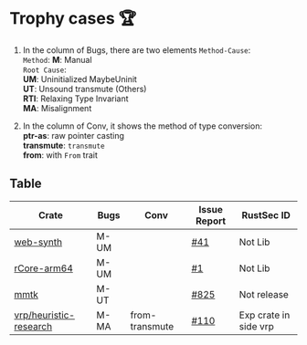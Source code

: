 # Trophy cases 🏆


1. In the column of Bugs, there are two elements `Method-Cause`:  
`Method`: **M**: Manual  
`Root Cause`:  
**UM**: Uninitialized MaybeUninit  
**UT**: Unsound transmute (Others)  
**RTI**: Relaxing Type Invariant  
**MA**: Misalignment

2. In the column of Conv, it shows the method of type conversion:  
**ptr-as**: raw pointer casting  
**transmute**: `transmute`  
**from**: with `From` trait


## Table
| Crate | Bugs | Conv | Issue Report | RustSec ID |
| ----- | ---- | -------- | ------------ | ---------- |
| [web-synth](https://github.com/Ameobea/web-synth) | M-UM | | [#41](https://github.com/Ameobea/web-synth/issues/41) | Not Lib |
| [rCore-arm64](https://github.com/rcore-os/rCore-Tutorial-v3-arm64) | M-UM | | [#1](https://github.com/rcore-os/rCore-Tutorial-v3-arm64/issues/1) | Not Lib |
| [mmtk](https://crates.io/crates/mmtk) | M-UT | | [#825](https://github.com/mmtk/mmtk-core/issues/825) | Not release |
| [vrp/heuristic-research](https://crates.io/crates/vrp-cli) | M-MA | from-transmute | [#110](https://github.com/reinterpretcat/vrp/issues/110) | Exp crate in side vrp |
